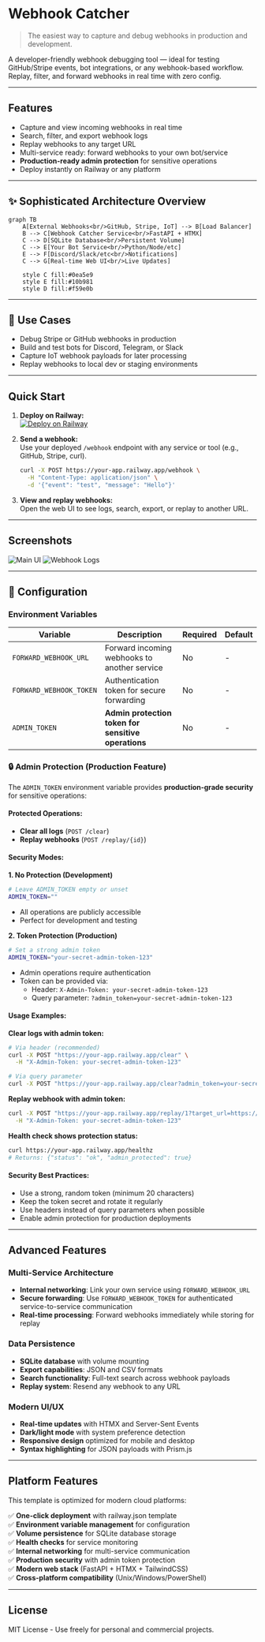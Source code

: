 # Webhook Catcher

> The easiest way to capture and debug webhooks in production and development.

A developer-friendly webhook debugging tool — ideal for testing GitHub/Stripe events, bot integrations, or any webhook-based workflow.  
Replay, filter, and forward webhooks in real time with zero config.

---

## Features

- Capture and view incoming webhooks in real time
- Search, filter, and export webhook logs
- Replay webhooks to any target URL
- Multi-service ready: forward webhooks to your own bot/service
- **Production-ready admin protection** for sensitive operations
- Deploy instantly on Railway or any platform

---

## ✨ Sophisticated Architecture Overview

```mermaid
graph TB
    A[External Webhooks<br/>GitHub, Stripe, IoT] --> B[Load Balancer]
    B --> C[Webhook Catcher Service<br/>FastAPI + HTMX]
    C --> D[SQLite Database<br/>Persistent Volume]
    C --> E[Your Bot Service<br/>Python/Node/etc]
    E --> F[Discord/Slack/etc<br/>Notifications]
    C --> G[Real-time Web UI<br/>Live Updates]
    
    style C fill:#0ea5e9
    style E fill:#10b981
    style D fill:#f59e0b
```

---

## 🧩 Use Cases

- Debug Stripe or GitHub webhooks in production
- Build and test bots for Discord, Telegram, or Slack
- Capture IoT webhook payloads for later processing
- Replay webhooks to local dev or staging environments

---

## Quick Start

1. **Deploy on Railway:**  
   [![Deploy on Railway](https://railway.com/button.svg)](https://railway.com/deploy/l47VoY?referralCode=nIQTyp)

2. **Send a webhook:**  
   Use your deployed `/webhook` endpoint with any service or tool (e.g., GitHub, Stripe, curl).

   ```bash
   curl -X POST https://your-app.railway.app/webhook \
     -H "Content-Type: application/json" \
     -d '{"event": "test", "message": "Hello"}'
   ```

3. **View and replay webhooks:**  
   Open the web UI to see logs, search, export, or replay to another URL.

---

## Screenshots

![Main UI](assets/main.png)
![Webhook Logs](assets/logs.png)

---

## 🔧 Configuration

### Environment Variables

| Variable | Description | Required | Default |
|----------|-------------|----------|---------|
| `FORWARD_WEBHOOK_URL` | Forward incoming webhooks to another service | No | - |
| `FORWARD_WEBHOOK_TOKEN` | Authentication token for secure forwarding | No | - |
| `ADMIN_TOKEN` | **Admin protection token for sensitive operations** | No | - |

### 🔒 Admin Protection (Production Feature)

The `ADMIN_TOKEN` environment variable provides **production-grade security** for sensitive operations:

#### Protected Operations:
- **Clear all logs** (`POST /clear`)
- **Replay webhooks** (`POST /replay/{id}`)

#### Security Modes:

**1. No Protection (Development)**
```bash
# Leave ADMIN_TOKEN empty or unset
ADMIN_TOKEN=""
```
- All operations are publicly accessible
- Perfect for development and testing

**2. Token Protection (Production)**
```bash
# Set a strong admin token
ADMIN_TOKEN="your-secret-admin-token-123"
```
- Admin operations require authentication
- Token can be provided via:
  - Header: `X-Admin-Token: your-secret-admin-token-123`
  - Query parameter: `?admin_token=your-secret-admin-token-123`

#### Usage Examples:

**Clear logs with admin token:**
```bash
# Via header (recommended)
curl -X POST "https://your-app.railway.app/clear" \
  -H "X-Admin-Token: your-secret-admin-token-123"

# Via query parameter
curl -X POST "https://your-app.railway.app/clear?admin_token=your-secret-admin-token-123"
```

**Replay webhook with admin token:**
```bash
curl -X POST "https://your-app.railway.app/replay/1?target_url=https://httpbin.org/post" \
  -H "X-Admin-Token: your-secret-admin-token-123"
```

**Health check shows protection status:**
```bash
curl https://your-app.railway.app/healthz
# Returns: {"status": "ok", "admin_protected": true}
```

#### Security Best Practices:
- Use a strong, random token (minimum 20 characters)
- Keep the token secret and rotate it regularly
- Use headers instead of query parameters when possible
- Enable admin protection for production deployments

---

## Advanced Features

### Multi-Service Architecture
- **Internal networking**: Link your own service using `FORWARD_WEBHOOK_URL`
- **Secure forwarding**: Use `FORWARD_WEBHOOK_TOKEN` for authenticated service-to-service communication
- **Real-time processing**: Forward webhooks immediately while storing for replay

### Data Persistence
- **SQLite database** with volume mounting
- **Export capabilities**: JSON and CSV formats
- **Search functionality**: Full-text search across webhook payloads
- **Replay system**: Resend any webhook to any URL

### Modern UI/UX
- **Real-time updates** with HTMX and Server-Sent Events
- **Dark/light mode** with system preference detection
- **Responsive design** optimized for mobile and desktop
- **Syntax highlighting** for JSON payloads with Prism.js

---

## Platform Features

This template is optimized for modern cloud platforms:

✅ **One-click deployment** with railway.json template  
✅ **Environment variable management** for configuration  
✅ **Volume persistence** for SQLite database storage  
✅ **Health checks** for service monitoring  
✅ **Internal networking** for multi-service communication  
✅ **Production security** with admin token protection  
✅ **Modern web stack** (FastAPI + HTMX + TailwindCSS)  
✅ **Cross-platform compatibility** (Unix/Windows/PowerShell)

---

## License

MIT License - Use freely for personal and commercial projects.
